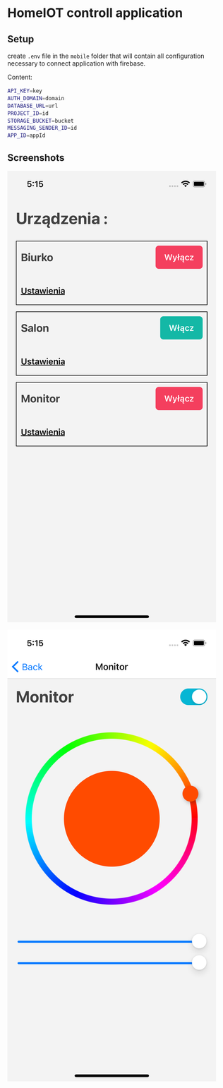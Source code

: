 
# HomeIOT controll application

## Setup

create `.env` file in the `mobile` folder that will contain all configuration
necessary to connect application with firebase.

Content:

```bash
API_KEY=key
AUTH_DOMAIN=domain
DATABASE_URL=url
PROJECT_ID=id
STORAGE_BUCKET=bucket
MESSAGING_SENDER_ID=id
APP_ID=appId
```

## Screenshots

![main](./screenshoot/screenshot2.png)

![led_device](./screenshoot/screenshot1.png)
